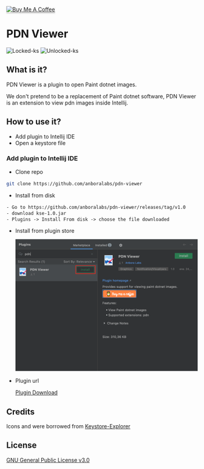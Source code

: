 <a href="https://www.buymeacoffee.com/dalgarins" target="_blank"><img src="https://www.buymeacoffee.com/assets/img/custom_images/orange_img.png" alt="Buy Me A Coffee" style="height: 41px !important;width: 174px !important;box-shadow: 0px 3px 2px 0px rgba(190, 190, 190, 0.5) !important;-webkit-box-shadow: 0px 3px 2px 0px rgba(190, 190, 190, 0.5) !important;" ></a>

# PDN Viewer

![Locked-ks](/images/key_store_explorer_1.png)
![Unlocked-ks](/images/key_store_explorer_2.png)

## What is it?

PDN Viewer is a plugin to open Paint dotnet images.

We don't pretend to be a replacement of Paint dotnet software, PDN Viewer is an extension to view pdn images inside Intellij.

## How to use it?

- Add plugin to Intellij IDE
- Open a keystore file

### Add plugin to Intellij IDE

- Clone repo

```sh
git clone https://github.com/anboralabs/pdn-viewer
```

- Install from disk

```
- Go to https://github.com/anboralabs/pdn-viewer/releases/tag/v1.0
- download kse-1.0.jar
- Plugins -> Install From disk -> choose the file downloaded
```

- Install from plugin store

  ![Market Place](/images/marketplace.png)

- Plugin url

  [Plugin Download](https://plugins.jetbrains.com/plugin/18286-ks-explorer)

## Credits

<div>Icons and were borrowed from <a href="https://keystore-explorer.org" title="keystore-explorer">Keystore-Explorer</a> </div>

## License

[GNU General Public License v3.0](https://github.com/anboralabs/pdn-viewer/blob/master/LICENSE)